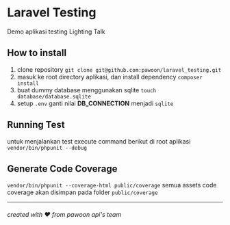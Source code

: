 # Laravel Testing
Demo aplikasi testing Lighting Talk

## How to install
1. clone repository
`git clone git@github.com:pawoon/laravel_testing.git`
2. masuk ke root directory aplikasi, dan install dependency
`composer install`
3. buat dummy database menggunakan sqlite
`touch database/database.sqlite`
4. setup `.env` ganti nilai **DB_CONNECTION** menjadi `sqlite`

## Running Test
untuk menjalankan test execute command berikut di root aplikasi
`vendor/bin/phpunit --debug`

## Generate Code Coverage
`vendor/bin/phpunit --coverage-html public/coverage`
semua assets code coverage akan disimpan pada folder `public/coverage`

---
###### created with :heart: from pawoon api's team